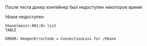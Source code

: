 После теста докер контейнер был недоступен некоторое время


hbase недоступен

```
hbase(main):001:0> list
TABLE

ERROR: KeeperErrorCode = ConnectionLoss for /hbase
```
